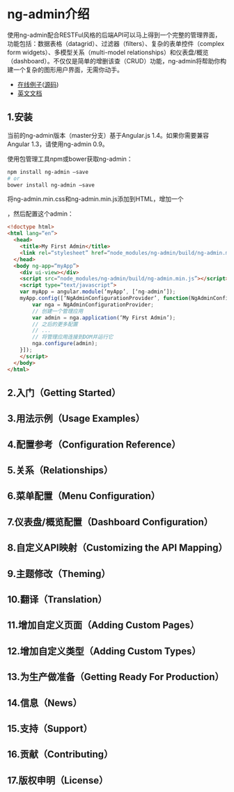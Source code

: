 # ng-admin介绍

使用ng-admin配合RESTFul风格的后端API可以马上得到一个完整的管理界面，功能包括：数据表格（datagrid）、过滤器（filters）、复杂的表单控件（complex form widgets）、多模型关系（multi-model relationships）和仪表盘/概览（dashboard）。不仅仅是简单的增删该查（CRUD）功能，ng-admin将帮助你构建一个复杂的图形用户界面，无需你动手。

* [在线例子](http://marmelab.com/ng-admin-demo/#/dashboard)([源码](https://github.com/marmelab/ng-admin-demo))
* [英文文档](http://ng-admin-book.marmelab.com/)

## 1.安装
当前的ng-admin版本（master分支）基于Angular.js 1.4。如果你需要兼容Angular 1.3，请使用ng-admin 0.9。

使用包管理工具npm或bower获取ng-admin：

```sh
npm install ng-admin —save
# or
bower install ng-admin —save
```

将ng-admin.min.css和ng-admin.min.js添加到HTML，增加一个<div ui-view>，然后配置这个admin：

```html
<!doctype html>
<html lang=“en”>
  <head>
    <title>My First Admin</title>
    <link rel=“stylesheet” href=“node_modules/ng-admin/build/ng-admin.min.css”>
  </head>
  <body ng-app=“myApp”>
    <div ui-view></div>
    <script src=“node_modules/ng-admin/build/ng-admin.min.js”></script>
    <script type=“text/javascript”>
    var myApp = angular.module(‘myApp’, [‘ng-admin’]);
    myApp.config([‘NgAdminConfigurationProvider’, function(NgAdminConfigurationProvider) {
        var nga = NgAdminConfigurationProvider;
        // 创建一个管理应用
        var admin = nga.application(‘My First Admin’);
        // 之后的更多配置
        // ...
        // 将管理应用连接到DOM并运行它
        nga.configure(admin);
    }]);
    </script>
  </body>
</html>
```

## 2.入门（Getting Started）

## 3.用法示例（Usage Examples）

## 4.配置参考（Configuration Reference）

## 5.关系（Relationships）

## 6.菜单配置（Menu Configuration）

## 7.仪表盘/概览配置（Dashboard Configuration）

## 8.自定义API映射（Customizing the API Mapping）

## 9.主题修改（Theming）

## 10.翻译（Translation）

## 11.增加自定义页面（Adding Custom Pages）

## 12.增加自定义类型（Adding Custom Types）

## 13.为生产做准备（Getting Ready For Production）

## 14.信息（News）

## 15.支持（Support）

## 16.贡献（Contributing）

## 17.版权申明（License）